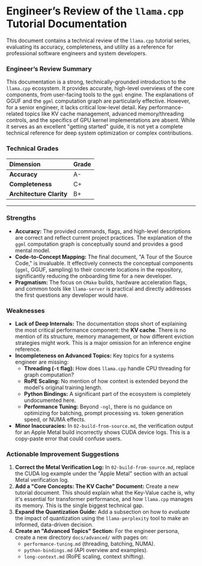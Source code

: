 # Engineer’s Review of the `llama.cpp` Tutorial Documentation

This document contains a technical review of the `llama.cpp` tutorial series, evaluating its accuracy, completeness, and utility as a reference for professional software engineers and system developers.

### Engineer’s Review Summary

This documentation is a strong, technically-grounded introduction to the `llama.cpp` ecosystem. It provides accurate, high-level overviews of the core components, from user-facing tools to the `ggml` engine. The explanations of GGUF and the `ggml` computation graph are particularly effective. However, for a senior engineer, it lacks critical low-level detail. Key performance-related topics like KV cache management, advanced memory/threading controls, and the specifics of GPU kernel implementations are absent. While it serves as an excellent "getting started" guide, it is not yet a complete technical reference for deep system optimization or complex contributions.

### Technical Grades

| Dimension | Grade |
| :--- | :--- |
| **Accuracy** | A- |
| **Completeness** | C+ |
| **Architecture Clarity** | B+ |

---

### Strengths

*   **Accuracy:** The provided commands, flags, and high-level descriptions are correct and reflect current project practices. The explanation of the `ggml` computation graph is conceptually sound and provides a good mental model.
*   **Code-to-Concept Mapping:** The final document, "A Tour of the Source Code," is invaluable. It effectively connects the conceptual components (`ggml`, GGUF, sampling) to their concrete locations in the repository, significantly reducing the onboarding time for a new developer.
*   **Pragmatism:** The focus on `CMake` builds, hardware acceleration flags, and common tools like `llama-server` is practical and directly addresses the first questions any developer would have.

### Weaknesses

*   **Lack of Deep Internals:** The documentation stops short of explaining the most critical performance component: the **KV cache**. There is no mention of its structure, memory management, or how different eviction strategies might work. This is a major omission for an inference engine reference.
*   **Incompleteness on Advanced Topics:** Key topics for a systems engineer are missing:
    *   **Threading (`-t` flag):** How does `llama.cpp` handle CPU threading for graph computation?
    *   **RoPE Scaling:** No mention of how context is extended beyond the model's original training length.
    *   **Python Bindings:** A significant part of the ecosystem is completely undocumented here.
    *   **Performance Tuning:** Beyond `-ngl`, there is no guidance on optimizing for batching, prompt processing vs. token generation speed, or NUMA effects.
*   **Minor Inaccuracies:** In `02-build-from-source.md`, the verification output for an Apple Metal build incorrectly shows CUDA device logs. This is a copy-paste error that could confuse users.

### Actionable Improvement Suggestions

1.  **Correct the Metal Verification Log:** In `02-build-from-source.md`, replace the CUDA log example under the "Apple Metal" section with an actual Metal verification log.
2.  **Add a "Core Concepts: The KV Cache" Document:** Create a new tutorial document. This should explain what the Key-Value cache is, why it's essential for transformer performance, and how `llama.cpp` manages its memory. This is the single biggest technical gap.
3.  **Expand the Quantization Guide:** Add a subsection on how to *evaluate* the impact of quantization using the `llama-perplexity` tool to make an informed, data-driven decision.
4.  **Create an "Advanced Topics" Section:** For the engineer persona, create a new directory `docs/advanced/` with pages on:
    *   `performance-tuning.md` (threading, batching, NUMA).
    *   `python-bindings.md` (API overview and examples).
    *   `long-context.md` (RoPE scaling, context shifting).
